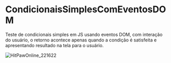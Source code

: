 # CondicionaisSimplesComEventosDOM
Teste de condicionais simples em JS usando eventos DOM, com interação do usuário, o retorno acontece apenas quando a condição é satisfeita e apresentando resultado na tela para o usuário.


![HitPawOnline_221622](https://user-images.githubusercontent.com/81884737/145915042-7be50028-27b6-4d99-8e79-b36515641f8f.gif)
